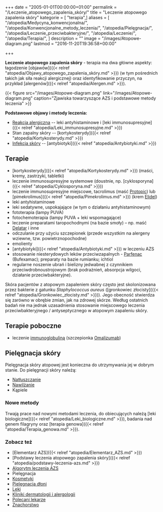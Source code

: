 +++
date = "2005-01-01T00:00:00+01:00"
permalink = "/Leczenie_atopowego_zapalenia_skóry/"
title = "Leczenie atopowego zapalenia skóry"
kategorie = [ "terapia",]
aliases = [
  "/atopedia/Medycyna_konwencjonalna/",
  "/atopedia/Konwencjonalne_metody_leczenia/",
  "/atopedia/Pielęgnacja/",
  "/atopedia/Leczenie_przeciwbakteryjne/",
  "/atopedia/Leczenie/",
  "/atopedia/Terapia/",
]
description = ""
image = "/images/Atopowe-diagram.png"
lastmod = "2016-11-20T19:36:58+00:00"

+++

**Leczenie atopowego zapalenia skóry** - terapia ma dwa główne aspekty: łagodzenie
[objawów]({{< relref "atopedia/Objawy_atopowego_zapalenia_skóry.md" >}}) (w tym
pośrednich takich jak siła reakcji alergicznej) oraz identyfikowanie przyczyn,
na przykład [alergenów]({{< relref "atopedia/Alergen.md" >}}).

{{< figure src="/images/Atopowe-diagram.png" link="/images/Atopowe-diagram.png" caption="Zjawiska towarzyszące AZS i podstawowe metody leczenia" >}}

**Podstawowe objawy i metody leczenia:**

-   [Reakcja alergiczna](/atopedia/Reakcja_alergiczna) -- leki antyhistaminowe i
    [leki immunosupresyjne]({{< relref "atopedia/Leki_immunosupresyjne.md" >}})
-   Stan zapalny skóry -- [kortykosterydy]({{< relref "atopedia/Kortykosterydy.md" >}})
-   [Infekcja skóry](/atopedia/Infekcja_skóry)
    -- [antybiotyki]({{< relref "atopedia/Antybiotyki.md" >}})

## Terapie

-   [kortykosterydy]({{< relref "atopedia/Kortykosterydy.md" >}}) (maści, kremy,
    zastrzyki, tabletki)
-   leczenie immunosupresyjne systemowe (doustnie, np. [cyklosporyna]({{< relref
    "atopedia/Cyklosporyna.md" >}}))
-   leczenie immunosupresyjne miejscowe, tacrolimus (maść
    [Protopic](/atopedia/Protopic)) lub [pimekrolimus]({{< relref
    "atopedia/Pimekrolimus.md" >}}) (krem [Elidel](/atopedia/Elidel))
-   leki antyhistaminowe
-   leki sedatywne, uspokajające (w tym o działaniu antyhistaminowym)
-   fototerapia (lampy PUVA)
-   fotochemoterapia (lampy PUVA + leki wspomagające)
-   leczenie preparatami taropochodnymi (na bazie smoły) – np. maść
    [Delatar](/atopedia/Delatar) i inne
-   odczulanie przy użyciu szczepionek (przede wszystkim na alergeny wziewne,
    tzw. powietrznopochodne)
-   emolienty
-   [antybiotyki]({{< relref "atopedia/Antybiotyki.md" >}}) w leczeniu AZS
-   stosowanie niesterydowych leków przeciwzapalnych -
    [Parfenac](/atopedia/Parfenac) (Bufexamac); preparaty na bazie rumianku;
    ichtiol
-   regularne noszenie ubrań i bielizny jedwabnej z czynnikiem
    przeciwdrobnoustrojowym (brak podrażnień, absorpcja wilgoci, działanie
    przeciwbakteryjne).

Skóra pacjentów z atopowym zapaleniem skóry często jest skolonizowana przez
bakterie z gatunku *Staphylococcus aureus*
([gronkowiec złocisty]({{< relref "atopedia/Gronkowiec_złocisty.md" >}})).
Jego obecność stwierdza się
zarówno w obrębie zmian, jak na zdrowej skórze. Według ostatnich badań nie ma
jednak uzasadnienia stosowanie miejscowego leczenia przeciwbakteryjnego /
antyseptycznego w atopowym zapaleniu skóry.

## Terapie poboczne

-   leczenie [immunoglobuliną](/atopedia/Immunoglobulina) (szczepionka [Omalizumab](/atopedia/Omalizumab))

## Pielęgnacja skóry

Pielęgnacja skóry atopowej jest konieczna do utrzymywania jej w dobrym stanie. Do pielęgnacji skóry należą:

-   [Natłuszczanie](/atopedia/Natłuszczanie)
-   [Nawilżanie](/atopedia/Nawilżanie)
-   Kąpiele

### Nowe metody

Trwają prace nad nowymi metodami leczenia, do obiecujących należą [leki
biologiczne]({{< relref "atopedia/Leki_biologiczne.md" >}}), badania nad genem
filagryny oraz [terapia genowa]({{< relref "atopedia/Terapia_genowa.md" >}}).

### Zobacz też

-   [Elementarz AZS]({{< relref "atopedia/Elementarz_AZS.md" >}})
-   [Podstawy leczenia atopowego zapalenia skóry]({{< relref "atopedia/podstawy-leczenia-azs.md" >}})
-   [Algorytm leczenia AZS](/atopedia/Algorytm_leczenia_AZS)
-   Pielęgnacja
   -   [Kosmetyki](/kosmetyk/)
   -   [Pielęgnacja dłoni](/atopedia/Pielęgnacja_dłoni)
-   [Leki](/atopedia/Leki)
-   [Kliniki dermatologii i alergologii](/atopedia/Kliniki_dermatologii_i_alergologii)
-   [Polecani lekarze](/atopedia/Polecani_lekarze)
-   [Znachorstwo](/atopedia/Znachorstwo)
